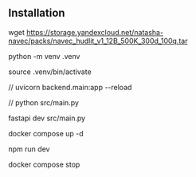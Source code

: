 ## Installation

wget https://storage.yandexcloud.net/natasha-navec/packs/navec_hudlit_v1_12B_500K_300d_100q.tar

python -m venv .venv

source .venv/bin/activate

// uvicorn backend.main:app --reload

// python src/main.py

fastapi dev src/main.py

docker compose up -d

npm run dev

docker compose stop